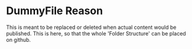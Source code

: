 # DummyFile Reason

This is meant to be replaced or deleted when actual content would be published.
This is here, so that the whole 'Folder Structure' can be placed on github.